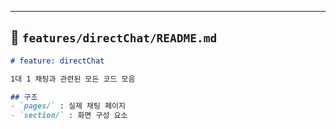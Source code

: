 
---
## 📂 `features/directChat/README.md`
```md
# feature: directChat

1대 1 채팅과 관련된 모든 코드 모음

## 구조
- `pages/` : 실제 채팅 페이지
- `section/` : 화면 구성 요소